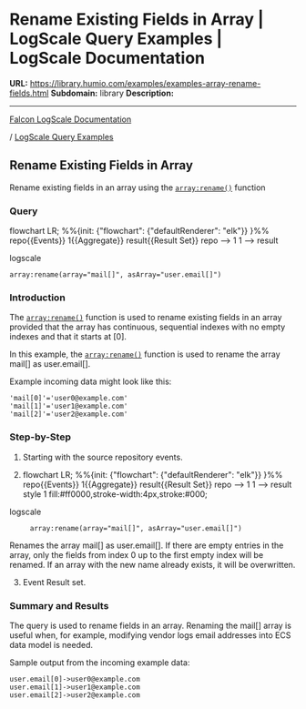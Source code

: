 # Rename Existing Fields in Array | LogScale Query Examples | LogScale Documentation

**URL:** https://library.humio.com/examples/examples-array-rename-fields.html
**Subdomain:** library
**Description:** 

---

[Falcon LogScale Documentation](https://library.humio.com)

/ [LogScale Query Examples](examples.html)

## Rename Existing Fields in Array

Rename existing fields in an array using the [`array:rename()`](https://library.humio.com/data-analysis/functions-array-rename.html) function 

### Query

flowchart LR; %%{init: {"flowchart": {"defaultRenderer": "elk"}} }%% repo{{Events}} 1{{Aggregate}} result{{Result Set}} repo --> 1 1 --> result

logscale
    
    
    array:rename(array="mail[]", asArray="user.email[]")

### Introduction

The [`array:rename()`](https://library.humio.com/data-analysis/functions-array-rename.html) function is used to rename existing fields in an array provided that the array has continuous, sequential indexes with no empty indexes and that it starts at [0]. 

In this example, the [`array:rename()`](https://library.humio.com/data-analysis/functions-array-rename.html) function is used to rename the array mail[] as user.email[]. 

Example incoming data might look like this: 
    
    
    'mail[0]'='user0@example.com'
    'mail[1]'='user1@example.com'
    'mail[2]'='user2@example.com'

### Step-by-Step

  1. Starting with the source repository events.

  2. flowchart LR; %%{init: {"flowchart": {"defaultRenderer": "elk"}} }%% repo{{Events}} 1{{Aggregate}} result{{Result Set}} repo --> 1 1 --> result style 1 fill:#ff0000,stroke-width:4px,stroke:#000;

logscale
         
         array:rename(array="mail[]", asArray="user.email[]")

Renames the array mail[] as user.email[]. If there are empty entries in the array, only the fields from index 0 up to the first empty index will be renamed. If an array with the new name already exists, it will be overwritten. 

  3. Event Result set.




### Summary and Results

The query is used to rename fields in an array. Renaming the mail[] array is useful when, for example, modifying vendor logs email addresses into ECS data model is needed. 

Sample output from the incoming example data: 
    
    
    user.email[0]->user0@example.com
    user.email[1]->user1@example.com
    user.email[2]->user2@example.com
